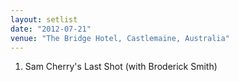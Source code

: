 ```yaml
---
layout: setlist
date: "2012-07-21"
venue: "The Bridge Hotel, Castlemaine, Australia"
---
```


 1. Sam Cherry's Last Shot
    (with Broderick Smith)


